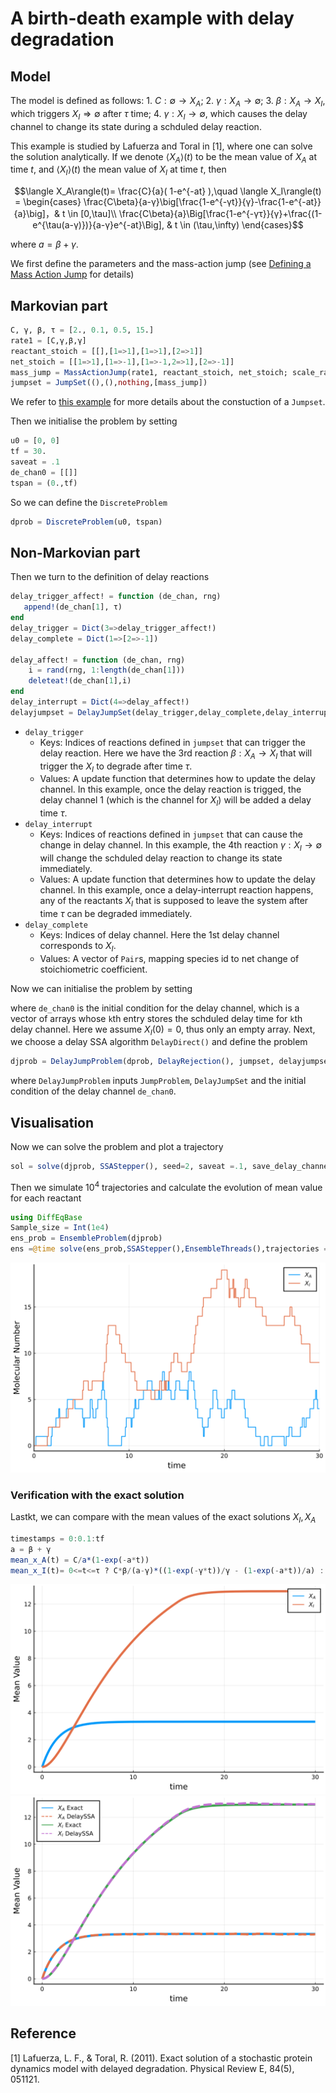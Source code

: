 # A birth-death example with delay degradation

## Model

The model is defined as follows: 1. $C:\emptyset \rightarrow X_A$; 2. $\gamma : X_A \rightarrow \emptyset$; 3. $\beta : X_A \rightarrow  X_I$, which triggers $X_I\Rightarrow \emptyset$ after $\tau$ time; 4. $\gamma: X_I \rightarrow \emptyset$, which causes the delay channel to change its state during a schduled delay reaction.

This example is studied by Lafuerza and Toral in [1], where one can solve the solution analytically. If we denote $\langle X_A\rangle(t)$ to be the mean value of $X_A$ at time $t$, and $\langle X_I\rangle(t)$ the mean value of $X_I$ at time $t$, then
```math
\langle X_A\rangle(t)= \frac{C}{a}( 1-e^{-at} ),\quad \langle X_I\rangle(t) = \begin{cases}
\frac{C\beta}{a-γ}\big[\frac{1-e^{-γt}}{γ}-\frac{1-e^{-at}}{a}\big]，& t \in [0,\tau]\\
\frac{C\beta}{a}\Big[\frac{1-e^{-γτ}}{γ}+\frac{(1-e^{\tau(a-γ)})}{a-γ}e^{-at}\Big], & t \in (\tau,\infty)
\end{cases}
```
where $a = β + γ$.

We first define the parameters and the mass-action jump (see [Defining a Mass Action Jump](https://diffeq.sciml.ai/stable/types/jump_types/#Defining-a-Mass-Action-Jump) for details)
## Markovian part
```julia
C, γ, β, τ = [2., 0.1, 0.5, 15.]
rate1 = [C,γ,β,γ]
reactant_stoich = [[],[1=>1],[1=>1],[2=>1]]
net_stoich = [[1=>1],[1=>-1],[1=>-1,2=>1],[2=>-1]]
mass_jump = MassActionJump(rate1, reactant_stoich, net_stoich; scale_rates =false)
jumpset = JumpSet((),(),nothing,[mass_jump])
```
We refer to [this example](https://palmtree2013.github.io/DelaySSAToolkit.jl/dev/tutorials/tutorials/#Markovian-part) for more details about the constuction of a `Jumpset`.

Then we initialise the problem by setting
```julia
u0 = [0, 0]
tf = 30.
saveat = .1
de_chan0 = [[]]
tspan = (0.,tf)
```
So we can define the `DiscreteProblem`
```julia
dprob = DiscreteProblem(u0, tspan)
```

## Non-Markovian part

Then we turn to the definition of delay reactions

```julia
delay_trigger_affect! = function (de_chan, rng)
   append!(de_chan[1], τ)
end
delay_trigger = Dict(3=>delay_trigger_affect!)
delay_complete = Dict(1=>[2=>-1]) 

delay_affect! = function (de_chan, rng)
    i = rand(rng, 1:length(de_chan[1]))
    deleteat!(de_chan[1],i)
end
delay_interrupt = Dict(4=>delay_affect!) 
delayjumpset = DelayJumpSet(delay_trigger,delay_complete,delay_interrupt)
```

- `delay_trigger`  
  - Keys: Indices of reactions defined in `jumpset` that can trigger the delay reaction. Here we have the 3rd reaction $\beta: X_A \rightarrow X_I$ that will trigger the $X_I$ to degrade after time $\tau$.
  - Values: A update function that determines how to update the delay channel. In this example, once the delay reaction is trigged, the delay channel 1 (which is the channel for $X_I$) will be added a delay time $\tau$.			
- `delay_interrupt`
  - Keys: Indices of reactions defined in `jumpset` that can cause the change in delay channel. In this example, the 4th reaction $\gamma : X_I \rightarrow \emptyset$ will change the schduled delay reaction to change its state immediately.
  - Values: A update function that determines how to update the delay channel. In this example, once a delay-interrupt reaction happens, any of the reactants $X_I$ that is supposed to leave the system after time $\tau$ can be degraded immediately.  
- `delay_complete` 
  - Keys: Indices of delay channel. Here the 1st delay channel corresponds to $X_I$.
  - Values: A vector of `Pair`s, mapping species id to net change of stoichiometric coefficient.

Now we can initialise the problem by setting 


where `de_chan0` is the initial condition for the delay channel, which is a vector of arrays whose `k`th entry stores the schduled delay time for `k`th delay channel. Here we assume $X_I(0) = 0$, thus only an empty array.
Next, we choose a delay SSA algorithm `DelayDirect()` and define the problem

```julia
djprob = DelayJumpProblem(dprob, DelayRejection(), jumpset, delayjumpset, de_chan0, save_positions=(true,true))
```
where `DelayJumpProblem` inputs `JumpProblem`, `DelayJumpSet` and the initial condition of the delay channel `de_chan0`.

## Visualisation

Now we can solve the problem and plot a trajectory

```julia
sol = solve(djprob, SSAStepper(), seed=2, saveat =.1, save_delay_channel = false)
```

Then we simulate $10^4$ trajectories and calculate the evolution of mean value for each reactant

```julia
using DiffEqBase
Sample_size = Int(1e4)
ens_prob = EnsembleProblem(djprob)
ens =@time solve(ens_prob,SSAStepper(),EnsembleThreads(),trajectories = Sample_size, saveat = .1, save_delay_channel =false)
```
![degradation1](../assets/delay_degradation1.svg)

### Verification with the exact solution
Lastkt, we can compare with the mean values of the exact solutions $X_I, X_A$
```julia
timestamps = 0:0.1:tf
a = β + γ 
mean_x_A(t) = C/a*(1-exp(-a*t))
mean_x_I(t)= 0<=t<=τ ? C*β/(a-γ)*((1-exp(-γ*t))/γ - (1-exp(-a*t))/a) : C*β/a*((1-exp(-γ*τ))/γ + exp(-a*t)*(1-exp((a-γ)τ))/(a-γ))
```
![degradation2](../assets/delay_degradation2.svg)
![degradation3](../assets/delay_degradation3.svg)



## Reference
[1] Lafuerza, L. F., & Toral, R. (2011). Exact solution of a stochastic protein dynamics model with delayed degradation. Physical Review E, 84(5), 051121.